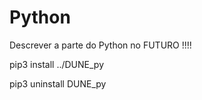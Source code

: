 # Python

Descrever a parte do Python no FUTURO !!!!

pip3 install ../DUNE_py

pip3 uninstall DUNE_py
